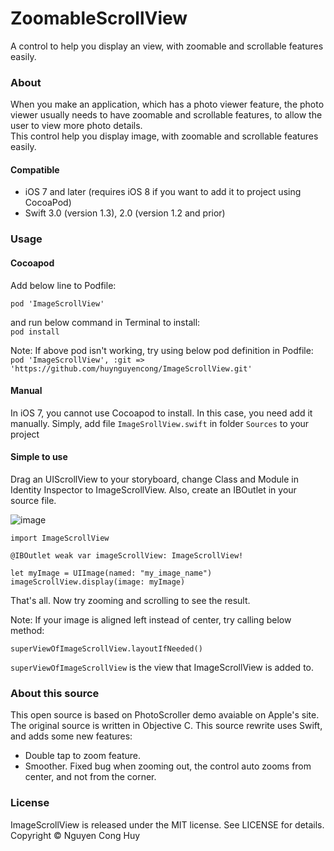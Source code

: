 # ZoomableScrollView

A control to help you display an view, with zoomable and scrollable features easily.

### About
When you make an application, which has a photo viewer feature, the photo viewer usually needs to have zoomable and scrollable features, to allow the user to view more photo details.  
This control help you display image, with zoomable and scrollable features easily.

#### Compatible

- iOS 7 and later (requires iOS 8 if you want to add it to project using CocoaPod)
- Swift 3.0 (version 1.3), 2.0 (version 1.2 and prior)

### Usage

#### Cocoapod
Add below line to Podfile:  

```
pod 'ImageScrollView'
```  
and run below command in Terminal to install:  
`pod install`

Note: If above pod isn't working, try using below pod definition in Podfile:  
`pod 'ImageScrollView', :git => 'https://github.com/huynguyencong/ImageScrollView.git'`
#### Manual
In iOS 7, you cannot use Cocoapod to install. In this case, you need add it manually. Simply, add file `ImageSrollView.swift` in folder `Sources` to your project

#### Simple to use
Drag an UIScrollView to your storyboard, change Class and Module in Identity Inspector to ImageScrollView. Also, create an IBOutlet in your source file.

![image](http://s10.postimg.org/jd12ztvkp/Tut1.jpg)

```
import ImageScrollView
```

```
@IBOutlet weak var imageScrollView: ImageScrollView!
```

```
let myImage = UIImage(named: "my_image_name")
imageScrollView.display(image: myImage)
```
That's all. Now try zooming and scrolling to see the result.

Note: If your image is aligned left instead of center, try calling below method:

```superViewOfImageScrollView.layoutIfNeeded()```

`superViewOfImageScrollView` is the view that ImageScrollView is added to.

### About this source
This open source is based on PhotoScroller demo avaiable on Apple's site. The original source is written in Objective C. This source rewrite uses Swift, and adds some new features:
- Double tap to zoom feature.
- Smoother. Fixed bug when zooming out, the control auto zooms from center, and not from the corner.

### License
ImageScrollView is released under the MIT license. See LICENSE for details. Copyright © Nguyen Cong Huy
